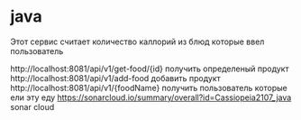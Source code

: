 # java
Этот сервис считает количество каллорий из блюд которые ввел пользователь 

http://localhost:8081/api/v1/get-food/{id} получить определеный продукт
http://localhost:8081/api/v1/add-food добавить продукт
http://localhost:8081/api/v1/{foodName} получить пользователь которые ели эту еду
https://sonarcloud.io/summary/overall?id=Cassiopeia2107_java sonar cloud